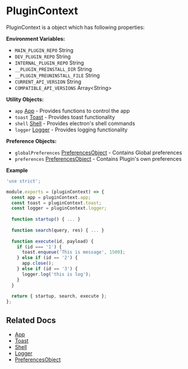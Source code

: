 # PluginContext

PluginContext is a object which has following properties:

**Environment Variables:**
* `MAIN_PLUGIN_REPO` String
* `DEV_PLUGIN_REPO` String
* `INTERNAL_PLUGIN_REPO` String
* `__PLUGIN_PREINSTALL_DIR` String
* `__PLUGIN_PREUNINSTALL_FILE` String
* `CURRENT_API_VERSION` String
* `COMPATIBLE_API_VERSIONS` Array&lt;String&gt;

**Utility Objects:**
* `app` [App](plugin-context-app.md) - Provides functions to control the app
* `toast` [Toast](plugin-context-toast.md) - Provides toast functionality
* `shell` [Shell](plugin-context-shell.md) - Provides electron's shell commands
* `logger` [Logger](plugin-context-logger.md) - Provides logging functionality

**Preference Objects:**
* `globalPreferences` [PreferencesObject](preferences-object.md) - Contains Global preferences
* `preferences` [PreferencesObject](preferences-object.md) - Contains Plugin's own preferences


**Example**
```javascript
'use strict';

module.exports = (pluginContext) => {
  const app = pluginContext.app;
  const toast = pluginContext.toast;
  const logger = pluginContext.logger;
  
  function startup() { ... }
  
  function search(query, res) { ... }
  
  function execute(id, payload) {
    if (id === '1') {
      toast.enqueue('This is message', 1500);
    } else if (id == '2') {
      app.close();
    } else if (id == '3') {
      logger.log('this is log');
    }
  }
  
  return { startup, search, execute };
};
```

## Related Docs
* [App](plugin-context-app.md)
* [Toast](plugin-context-toast.md)
* [Shell](plugin-context-shell.md)
* [Logger](plugin-context-logger.md)
* [PreferencesObject](preferences-object.md)